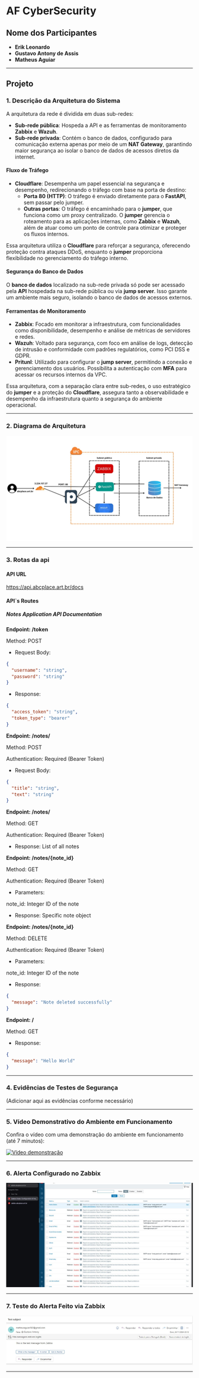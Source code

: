 # AF CyberSecurity

## Nome dos Participantes

- **Erik Leonardo**
- **Gustavo Antony de Assis**
- **Matheus Aguiar**

---

## Projeto

### 1. **Descrição da Arquitetura do Sistema**

A arquitetura da rede é dividida em duas sub-redes:

- **Sub-rede pública**: Hospeda a API e as ferramentas de monitoramento **Zabbix** e **Wazuh**.
- **Sub-rede privada**: Contém o banco de dados, configurado para comunicação externa apenas por meio de um **NAT Gateway**, garantindo maior segurança ao isolar o banco de dados de acessos diretos da internet.

#### Fluxo de Tráfego

- **Cloudflare**: Desempenha um papel essencial na segurança e desempenho, redirecionando o tráfego com base na porta de destino:
  - **Porta 80 (HTTP)**: O tráfego é enviado diretamente para o **FastAPI**, sem passar pelo jumper.
  - **Outras portas**: O tráfego é encaminhado para o **jumper**, que funciona como um proxy centralizado. O **jumper** gerencia o roteamento para as aplicações internas, como **Zabbix** e **Wazuh**, além de atuar como um ponto de controle para otimizar e proteger os fluxos internos.

Essa arquitetura utiliza o **Cloudflare** para reforçar a segurança, oferecendo proteção contra ataques DDoS, enquanto o **jumper** proporciona flexibilidade no gerenciamento do tráfego interno.

#### Segurança do Banco de Dados

O **banco de dados** localizado na sub-rede privada só pode ser acessado pela **API** hospedada na sub-rede pública ou via **jump server**. Isso garante um ambiente mais seguro, isolando o banco de dados de acessos externos.

#### Ferramentas de Monitoramento

- **Zabbix**: Focado em monitorar a infraestrutura, com funcionalidades como disponibilidade, desempenho e análise de métricas de servidores e redes.
- **Wazuh**: Voltado para segurança, com foco em análise de logs, detecção de intrusão e conformidade com padrões regulatórios, como PCI DSS e GDPR.
- **Pritunl**: Utilizado para configurar o **jump server**, permitindo a conexão e gerenciamento dos usuários. Possibilita a autenticação com **MFA** para acessar os recursos internos da VPC.

Essa arquitetura, com a separação clara entre sub-redes, o uso estratégico do **jumper** e a proteção do **Cloudflare**, assegura tanto a observabilidade e desempenho da infraestrutura quanto a segurança do ambiente operacional.

---

### 2. **Diagrama de Arquitetura**

![Diagrama de arquitetura](./imgs/arq_img.jpeg)

---

### 3. **Rotas da api**

#### API URL

https://api.abcplace.art.br/docs

#### API`s Routes

##### Notes Application API Documentation

**Endpoint: /token**

Method: POST

- Request Body:
```json
{
  "username": "string",
  "password": "string"
}
```

- Response:
```json
{
  "access_token": "string",
  "token_type": "bearer"
}
```

**Endpoint: /notes/**

Method: POST

Authentication: Required (Bearer Token)

- Request Body:
```json
{
  "title": "string", 
  "text": "string"
}
```

**Endpoint: /notes/**

Method: GET

Authentication: Required (Bearer Token)

- Response: List of all notes

**Endpoint: /notes/{note_id}**

Method: GET

Authentication: Required (Bearer Token)

- Parameters:

note_id: Integer ID of the note

- Response: Specific note object

**Endpoint: /notes/{note_id}**

Method: DELETE

Authentication: Required (Bearer Token)

- Parameters:

note_id: Integer ID of the note

- Response:
```json
{
  "message": "Note deleted successfully"
}
```

**Endpoint: /**

Method: GET

- Response:
```json
{
  "message": "Hello World"
}
```
---

### 4. **Evidências de Testes de Segurança**

(Adicionar aqui as evidências conforme necessário)

---

### 5. **Vídeo Demonstrativo do Ambiente em Funcionamento**

Confira o vídeo com uma demonstração do ambiente em funcionamento (até 7 minutos):

[![Vídeo demonstração](https://img.youtube.com/vi/0_wZRbrYUnc/0.jpg)](https://youtu.be/0_wZRbrYUnc)

---

### 6. **Alerta Configurado no Zabbix**

![Zabbix midia type](./imgs/zabbix-midia-type.jpeg)

---

### 7. **Teste do Alerta Feito via Zabbix**

![Zabbix alert](./imgs/zabbix-alert.jpeg)

---
